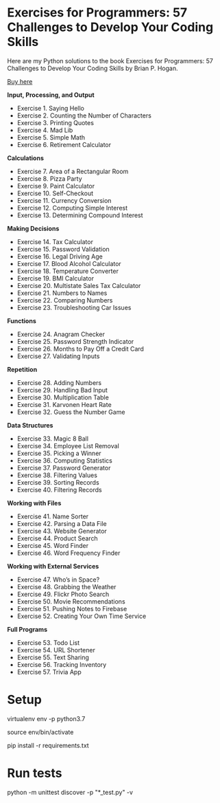 # Exercises for Programmers: 57 Challenges to Develop Your Coding Skills

Here are my Python solutions to the book Exercises for Programmers: 57 Challenges to Develop Your Coding Skills by Brian P. Hogan.

[Buy here](https://www.amazon.co.uk/Exercises-Programmers-Challenges-Develop-Coding/dp/1680501224)

**Input, Processing, and Output**
- Exercise 1. Saying Hello 
- Exercise 2. Counting the Number of Characters 
- Exercise 3. Printing Quotes 
- Exercise 4. Mad Lib 
- Exercise 5. Simple Math 
- Exercise 6. Retirement Calculator 

**Calculations**
- Exercise 7. Area of a Rectangular Room 
- Exercise 8. Pizza Party 
- Exercise 9. Paint Calculator 
- Exercise 10. Self-Checkout 
- Exercise 11. Currency Conversion 
- Exercise 12. Computing Simple Interest 
- Exercise 13. Determining Compound Interest 

**Making Decisions**
- Exercise 14. Tax Calculator 
- Exercise 15. Password Validation 
- Exercise 16. Legal Driving Age 
- Exercise 17. Blood Alcohol Calculator 
- Exercise 18. Temperature Converter 
- Exercise 19. BMI Calculator 
- Exercise 20. Multistate Sales Tax Calculator 
- Exercise 21. Numbers to Names 
- Exercise 22. Comparing Numbers 
- Exercise 23. Troubleshooting Car Issues 

**Functions** 
- Exercise 24. Anagram Checker 
- Exercise 25. Password Strength Indicator 
- Exercise 26. Months to Pay Off a Credit Card 
- Exercise 27. Validating Inputs 

**Repetition**
- Exercise 28. Adding Numbers 
- Exercise 29. Handling Bad Input 
- Exercise 30. Multiplication Table 
- Exercise 31. Karvonen Heart Rate 
- Exercise 32. Guess the Number Game 

**Data Structures**
- Exercise 33. Magic 8 Ball 
- Exercise 34. Employee List Removal 
- Exercise 35. Picking a Winner 
- Exercise 36. Computing Statistics 
- Exercise 37. Password Generator 
- Exercise 38. Filtering Values 
- Exercise 39. Sorting Records 
- Exercise 40. Filtering Records 

**Working with Files**
- Exercise 41. Name Sorter 
- Exercise 42. Parsing a Data File 
- Exercise 43. Website Generator 
- Exercise 44. Product Search 
- Exercise 45. Word Finder 
- Exercise 46. Word Frequency Finder 

**Working with External Services**
- Exercise 47. Who’s in Space? 
- Exercise 48. Grabbing the Weather 
- Exercise 49. Flickr Photo Search 
- Exercise 50. Movie Recommendations 
- Exercise 51. Pushing Notes to Firebase 
- Exercise 52. Creating Your Own Time Service 

**Full Programs** 
- Exercise 53. Todo List 
- Exercise 54. URL Shortener 
- Exercise 55. Text Sharing 
- Exercise 56. Tracking Inventory 
- Exercise 57. Trivia App

# Setup
virtualenv env -p python3.7

source env/bin/activate

pip install -r requirements.txt

# Run tests
python -m unittest discover -p "*_test.py" -v
